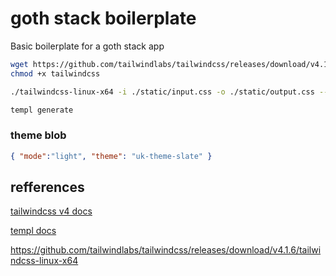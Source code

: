 # goth stack boilerplate

Basic boilerplate for a goth stack app

```sh
wget https://github.com/tailwindlabs/tailwindcss/releases/download/v4.1.6/tailwindcss-linux-x64 -o tailwindcss
chmod +x tailwindcss
```

```sh
./tailwindcss-linux-x64 -i ./static/input.css -o ./static/output.css --watch
```

```sh
templ generate
```

### theme blob

```json
{ "mode":"light", "theme": "uk-theme-slate" }
```

## refferences

[tailwindcss v4 docs](https://tailwindcss.com/docs)

[templ docs](https://templ.guide/)

https://github.com/tailwindlabs/tailwindcss/releases/download/v4.1.6/tailwindcss-linux-x64